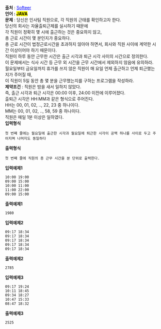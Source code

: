 **출처** : <a href="https://softeer.ai/app/assessment/index.html?xid=254738&xsrfToken=LSjjgSH3MxU35htgAjSC7i9jRAjR1FXC&testType=practice" style="color: blue; text-decoration: underline;">Softeer</a><br>
**언어 : <mark>JAVA**</mark><br>
**문제** : 당신은 인사팀 직원으로, 각 직원의 근태를 확인하고자 한다.<br>
당신의 회사는 자율출퇴근제를 실시하기 때문에 <br>
각 직원이 정확히 몇 시에 출근하는 것은 중요하지 않고,<br>
총 근로 시간이 몇 분인지가 중요하다.<br>
총 근로 시간이 법정근로시간을 초과하지 않아야 하면서, 회사와 직원 사이에 계약한 시간 이상이어야 하기 때문이다.<br>
직원이 하루 동안 근무한 시간은 출근 시각과 퇴근 시각 사이의 시간으로 정의한다. <br>
이 문제에서는 식사 시간 등 근무 외 시간을 근무 시간에서 제외하지 않음에 유의하라.<br>
월요일부터 금요일까지 휴가를 쓰지 않은 직원이 매 요일 언제 출근하고 언제 퇴근했는지가 주어질 때,<br>
이 직원이 5일 동안 총 몇 분을 근무했는지를 구하는 프로그램을 작성하라.<br>
**제약조건** : 직원은 밤을 새서 일하지 않았다. <br>즉, 출근 시각과 퇴근 시각은 00:00 이후, 24:00 이전에 이루어졌다.<br>
출퇴근 시각은 HH:MM과 같은 형식으로 주어진다.<br>
HH는 00, 01, 02, .., 22, 23 중 하나이다.<br>
MM는 00, 01, 02, .., 58, 59 중 하나이다.<br>
직원은 매일 1분 이상은 일하였다.<br>
**입력형식** 
```
첫 번째 줄에는 월요일에 출근한 시각과 월요일에 퇴근한 시각이 공백 하나를 사이로 두고 주어지며 나머지도 동일하다
```
**출력형식** 
```
첫 번째 줄에 직원의 총 근무 시간을 분 단위로 출력한다.
```

**입력예제1**
```
10:00 19:00
09:00 15:00
10:00 11:00
11:00 22:00
09:00 15:00
```
**출력예제1**
```
1980
```

**입력예제2**
```
09:17 18:34
09:17 18:34
09:17 18:34
09:17 18:34
09:17 18:34
```
**출력예제2**
```
2785
```

**입력예제3**
```
09:17 19:24
10:11 18:45
09:34 18:27
10:47 15:33
08:47 18:32
```
**출력예제3**
```
2525
```


